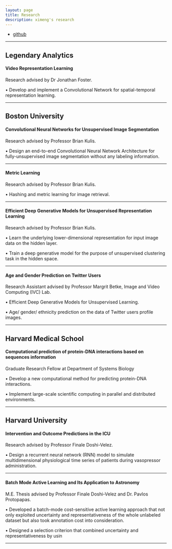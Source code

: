 ```yaml
---
layout: page
title: Research
description: ximeng's research
---
```


<div class="navbar">
    <div class="navbar-inner">
        <ul class="nav">
            <li><a href="https://github.com/sunxm2357">github</a></li>
        </ul>
    </div>
</div>

---

Legendary Analytics
---
#### <a name="Video"></a>Video Representation Learning
Research advised by Dr Jonathan Foster.

• Develop and implement a Convolutional Network for spatial-temporal representation learning.

---

Boston University
---
#### <a name="Segmentation"></a>Convolutional Neural Networks for Unsupervised Image Segmentation
Research advised by Professor Brian Kulis.

• Design an end-to-end Convolutional Neural Network Architecture for fully-unsupervised image segmentation without any labeling information.


---
#### <a name="Metric"></a>Metric Learning
Research advised by Professor Brian Kulis.

• Hashing and metric learning for image retrieval.


---

#### <a name="clustering"></a>Efficient Deep Generative Models for Unsupervised Representation Learning
Research advised by Professor Brian Kulis.

• Learn the underlying lower-dimensional representation for input image data on the hidden layer.

• Train a deep generative model for the purpose of unsupervised clustering task in the hidden space.

---


#### <a name="Twitter"></a>Age and Gender Prediction on Twitter Users
Research Assistant advised by Professor Margrit Betke, Image and Video Computing (IVC) Lab.

• Efficient Deep Generative Models for Unsupervised Learning.

• Age/ gender/ ethnicity prediction on the data of Twitter users profile images.

---

Harvard Medical School
---
#### <a name="protein"></a>Computational prediction of protein-DNA interactions based on sequences information
Graduate Research Fellow at Department of Systems Biology

• Develop a new computational method for predicting protein-DNA interactions.

• Implement large-scale scientific computing in parallel and distributed environments.

---

Harvard University
---
#### <a name="ICU"></a>Intervention and Outcome Predictions in the ICU
Research advised by Professor Finale Doshi-Velez.

• Design a recurrent neural network (RNN) model to simulate multidimensional physiological time series of patients during vasopressor
administration.

---


#### <a name="Astronomy"></a>Batch Mode Active Learning and Its Application to Astronomy
M.E. Thesis advised by Professor Finale Doshi-Velez and Dr. Pavlos Protopapas.

• Developed a batch-mode cost-sensitive active learning approach that not only exploited uncertainty and representativeness of the whole
unlabeled dataset but also took annotation cost into consideration.

• Designed a selection criterion that combined uncertainty and representativeness by usin

---

